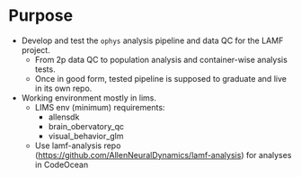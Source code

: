 # Purpose
- Develop and test the `ophys` analysis pipeline and data QC for the LAMF project.
    - From 2p data QC to population analysis and container-wise analysis tests.
    - Once in good form, tested pipeline is supposed to graduate and live in its own repo.
- Working environment mostly in lims.
    - LIMS env (minimum) requirements:
        - allensdk
        - brain_obervatory_qc
        - visual_behavior_glm
    - Use lamf-analysis repo (https://github.com/AllenNeuralDynamics/lamf-analysis) for analyses in CodeOcean
